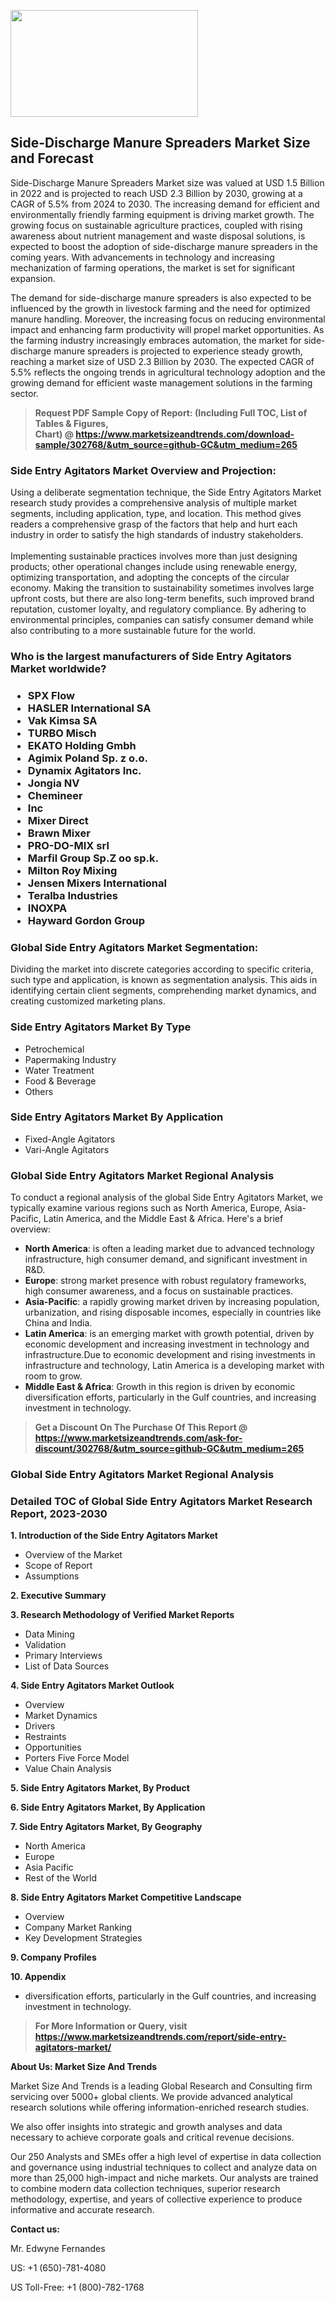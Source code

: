 <p><img class="alignnone size-medium wp-image-20088" src="https://ffe5etoiles.com/wp-content/uploads/2024/12/MST1-300x171.png" alt="" width="300" height="171" /></p><h2>Side-Discharge Manure Spreaders Market Size and Forecast</h2><p>Side-Discharge Manure Spreaders Market size was valued at USD 1.5 Billion in 2022 and is projected to reach USD 2.3 Billion by 2030, growing at a CAGR of 5.5% from 2024 to 2030. The increasing demand for efficient and environmentally friendly farming equipment is driving market growth. The growing focus on sustainable agriculture practices, coupled with rising awareness about nutrient management and waste disposal solutions, is expected to boost the adoption of side-discharge manure spreaders in the coming years. With advancements in technology and increasing mechanization of farming operations, the market is set for significant expansion.</p><p>The demand for side-discharge manure spreaders is also expected to be influenced by the growth in livestock farming and the need for optimized manure handling. Moreover, the increasing focus on reducing environmental impact and enhancing farm productivity will propel market opportunities. As the farming industry increasingly embraces automation, the market for side-discharge manure spreaders is projected to experience steady growth, reaching a market size of USD 2.3 Billion by 2030. The expected CAGR of 5.5% reflects the ongoing trends in agricultural technology adoption and the growing demand for efficient waste management solutions in the farming sector.</p></p><blockquote id="" class=""><strong>Request PDF Sample Copy of Report: (Including Full TOC, List of Tables &amp; Figures, Chart)&nbsp;@&nbsp;<strong><a href="https://www.marketsizeandtrends.com/download-sample/302768/&utm_source=github-GC&utm_medium=265" target="_blank">https://www.marketsizeandtrends.com/download-sample/302768/&utm_source=github-GC&utm_medium=265</a></strong></strong></blockquote><h3 id="" class="">Side Entry Agitators Market&nbsp;Overview and Projection:</h3><p id="" class="">Using a deliberate segmentation technique, the Side Entry Agitators Market research study provides a comprehensive analysis of multiple market segments, including application, type, and location. This method gives readers a comprehensive grasp of the factors that help and hurt each industry in order to satisfy the high standards of industry stakeholders. <br /> <br />Implementing sustainable practices involves more than just designing products; other operational changes include using renewable energy, optimizing transportation, and adopting the concepts of the circular economy. Making the transition to sustainability sometimes involves large upfront costs, but there are also long-term benefits, such improved brand reputation, customer loyalty, and regulatory compliance. By adhering to environmental principles, companies can satisfy consumer demand while also contributing to a more sustainable future for the world.</p><h3 id="" class="">Who is the largest manufacturers of&nbsp;Side Entry Agitators Market worldwide?</h3><h3 class=""><p><ul><li>SPX Flow </li><li> HASLER International SA </li><li> Vak Kimsa SA </li><li> TURBO Misch </li><li> EKATO Holding Gmbh </li><li> Agimix Poland Sp. z o.o. </li><li> Dynamix Agitators Inc. </li><li> Jongia NV </li><li> Chemineer </li><li> Inc </li><li> Mixer Direct </li><li> Brawn Mixer </li><li> PRO-DO-MIX srl </li><li> Marfil Group Sp.Z oo sp.k. </li><li> Milton Roy Mixing </li><li> Jensen Mixers International </li><li> Teralba Industries </li><li> INOXPA </li><li> Hayward Gordon Group</li></ul></p></h3><h3 id="" class="">Global&nbsp;Side Entry Agitators Market Segmentation:</h3><p id="" class="">Dividing the market into discrete categories according to specific criteria, such type and application, is known as segmentation analysis. This aids in identifying certain client segments, comprehending market dynamics, and creating customized marketing plans.</p><h3 id="" class="">Side Entry Agitators Market&nbsp;By Type</h3><p><p><ul><li>Petrochemical</li><li> Papermaking Industry</li><li> Water Treatment</li><li> Food & Beverage</li><li> Others</p></li></ul></p></p><h3 id="" class="">Side Entry Agitators Market&nbsp;By Application</h3><p class=""><p><ul><li>Fixed-Angle Agitators</li><li> Vari-Angle Agitators</li></ul></p></p><h3 id="" class="">Global Side Entry Agitators Market Regional Analysis</h3><p id="" class="">To conduct a regional analysis of the global Side Entry Agitators Market, we typically examine various regions such as North America, Europe, Asia-Pacific, Latin America, and the Middle East &amp; Africa. Here's a brief overview:</p><ul><li><strong>North America</strong>: is often a leading market due to advanced technology infrastructure, high consumer demand, and significant investment in R&amp;D.</li><li><strong>Europe</strong>: strong market presence with robust regulatory frameworks, high consumer awareness, and a focus on sustainable practices.</li><li><strong>Asia-Pacific</strong>: a rapidly growing market driven by increasing population, urbanization, and rising disposable incomes, especially in countries like China and India.</li><li><strong>Latin America</strong>: is an emerging market with growth potential, driven by economic development and increasing investment in technology and infrastructure.Due to economic development and rising investments in infrastructure and technology, Latin America is a developing market with room to grow.</li><li><strong>Middle East &amp; Africa</strong>: Growth in this region is driven by economic diversification efforts, particularly in the Gulf countries, and increasing investment in technology.</li></ul><blockquote id="" class=""><strong>Get a Discount On The Purchase Of This Report @ <strong><a href="https://www.marketsizeandtrends.com/ask-for-discount/302768/&utm_source=github-GC&utm_medium=265" target="_blank">https://www.marketsizeandtrends.com/ask-for-discount/302768/&utm_source=github-GC&utm_medium=265</a></strong></strong></blockquote><h3 id="" class="">Global Side Entry Agitators Market Regional Analysis</h3><h3 id="" class="">Detailed TOC of Global Side Entry Agitators Market Research Report, 2023-2030</h3><p id="" class=""><strong>1. Introduction of the Side Entry Agitators Market</strong></p><ul><li>Overview of the Market</li><li>Scope of Report</li><li>Assumptions</li></ul><p id="" class=""><strong>2. Executive Summary</strong></p><p id="" class=""><strong>3. Research Methodology of Verified Market Reports</strong></p><ul><li>Data Mining</li><li>Validation</li><li>Primary Interviews</li><li>List of Data Sources</li></ul><p id="" class=""><strong>4. Side Entry Agitators Market Outlook</strong></p><ul><li>Overview</li><li>Market Dynamics</li><li>Drivers</li><li>Restraints</li><li>Opportunities</li><li>Porters Five Force Model</li><li>Value Chain Analysis</li></ul><p id="" class=""><strong>5. Side Entry Agitators Market, By Product</strong></p><p id="" class=""><strong>6. Side Entry Agitators Market, By Application</strong></p><p id="" class=""><strong>7. Side Entry Agitators Market, By Geography</strong></p><ul><li>North America</li><li>Europe</li><li>Asia Pacific</li><li>Rest of the World</li></ul><p id="" class=""><strong>8. Side Entry Agitators Market Competitive Landscape</strong></p><ul><li>Overview</li><li>Company Market Ranking</li><li>Key Development Strategies</li></ul><p id="" class=""><strong>9. Company Profiles</strong></p><p id="" class=""><strong>10. Appendix</strong></p><ul><li>diversification efforts, particularly in the Gulf countries, and increasing investment in technology.</li></ul><blockquote id="" class=""><strong>For More Information or Query, visit <strong><strong><a href="https://www.marketsizeandtrends.com/report/side-entry-agitators-market/" target="_blank">https://www.marketsizeandtrends.com/report/side-entry-agitators-market/</a></strong></strong></strong></blockquote><p id="" class=""><strong>About Us: Market Size And Trends</strong></p><p id="" class="">Market Size And Trends is a leading Global Research and Consulting firm servicing over 5000+ global clients. We provide advanced analytical research solutions while offering information-enriched research studies.</p><p id="" class="">We also offer insights into strategic and growth analyses and data necessary to achieve corporate goals and critical revenue decisions.</p><p id="" class="">Our 250 Analysts and SMEs offer a high level of expertise in data collection and governance using industrial techniques to collect and analyze data on more than 25,000 high-impact and niche markets. Our analysts are trained to combine modern data collection techniques, superior research methodology, expertise, and years of collective experience to produce informative and accurate research.</p><p id="" class=""><strong>Contact us:</strong></p><p id="" class="">Mr. Edwyne Fernandes</p><p id="" class="">US: +1 (650)-781-4080</p><p id="" class="">US Toll-Free: +1 (800)-782-1768</p>
